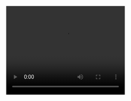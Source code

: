 <video width="320" height="240" controls>
  <source src="https://github.com/Uric369/NiMoment2023/blob/b61c86ddf879f9e3a7897d9d389c8414517a78a4/Video%20Display.mp4" type="video/mp4">
  Your browser does not support the video tag.
</video>
